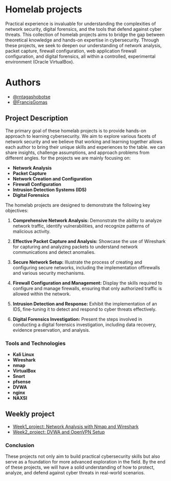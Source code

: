 # Homelab projects
Practical experience is invaluable for understanding the complexities of network security, digital forensics, and the tools that defend against cyber threats. This collection of homelab projects aims to bridge the gap between theoretical knowledge and hands-on expertise in cybersecurity. Through these projects, we seek to deepen our understanding of network analysis, packet capture, firewall configuration, web application firewall configuration, and digital forensics, all within a controlled, experimental environment (Oracle VirtualBox). 

# Authors

- [@rntagashobotse](https://www.github.com/RNtag12)
- [@FrancisGomas](https://www.github.com/francisgomas)

## Project Description

The primary goal of these homelab projects is to provide hands-on approach to learning cybersecurity. We aim to explore various facets of network security and we believe that working and learning together allows each author to bring their unique skills and experiences to the table. we can share insights, challenge assumptions, and approach problems from different angles. for the projects we are mainly focusing on:

- **Network Analysis**
- **Packet Capture**
- **Network Creation and Configuration** 
- **Firewall Configuration** 
- **Intrusion Detection Systems (IDS)** 
- **Digital Forensics**
  
The homelab projects are designed to demonstrate the following key objectives:

1. **Comprehensive Network Analysis:** Demonstrate the ability to analyze network traffic, identify vulnerabilities, and recognize patterns of malicious activity.
  
2. **Effective Packet Capture and Analysis:** Showcase the use of Wireshark for capturing and analyzing packets to understand network communications and detect anomalies.

3. **Secure Network Setup:** Illustrate the process of creating and configuring secure networks, including the implementation offirewalls and various security mechanisms.

4. **Firewall Configuration and Management:** Display the skills required to configure and manage firewalls, ensuring that only authorized traffic is allowed within the network.

5. **Intrusion Detection and Response:** Exhibit the implementation of an IDS, fine-tuning it to detect and respond to cyber threats effectively.

6. **Digital Forensics Investigation:** Present the steps involved in conducting a digital forensics investigation, including data recovery, evidence preservation, and analysis.

### Tools and Technologies
- **Kali Linux** 
- **Wireshark**
- **nmap**
- **VirtualBox** 
- **Snort** 
- **pfsense** 
- **DVWA**
- **nginx**
- **NAXSI**

## Weekly project

 - [Week1_project: Network Analysis with Nmap and Wireshark](https://github.com/RNtag12/networkanalysis/blob/main/week1_nmap_wireshark.md)
 - [Week2_project: DVWA and OpenVPN Setup](https://github.com/RNtag12/pentesting/blob/main/week2_network_traversal.md)




### Conclusion

These projects not only aim to build practical cybersecurity skills but also serve as a foundation for more advanced exploration in the field. By the end of these projects, we will have a solid understanding of how to protect, analyze, and defend against cyber threats in real-world scenarios.
